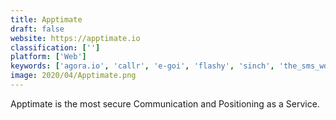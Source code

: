```yaml
---
title: Apptimate
draft: false 
website: https://apptimate.io
classification: ['']
platform: ['Web']
keywords: ['agora.io', 'callr', 'e-goi', 'flashy', 'sinch', 'the_sms_works_sms_api', 'tumasms', 'twilio', 'voximplant']
image: 2020/04/Apptimate.png
---
```

Apptimate is the most secure Communication and Positioning as a Service.